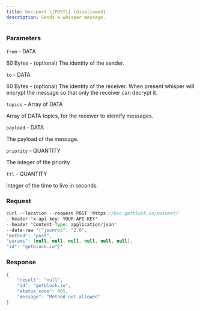 ```yaml
---
title: bsc:post \[POST\] {disallowed}
description: Sends a whisper message.
---
```


### Parameters


`from` - DATA

60 Bytes - (optional) The identity of the sender.

`to` - DATA

60 Bytes - (optional) The identity of the receiver. When present whisper
will encrypt the message so that only the receiver can decrypt it.

`topics` - Array of DATA

Array of DATA topics, for the receiver to identify messages.

`payload` - DATA

The payload of the message.

`priority` - QUANTITY

The integer of the priority

`ttl` - QUANTITY

integer of the time to live in seconds.

### Request

``` java
curl --location --request POST 'https://bsc.getblock.io/mainnet/' 
--header 'x-api-key: YOUR-API-KEY' 
--header 'Content-Type: application/json' 
--data-raw '{"jsonrpc": "2.0",
"method": "post",
"params": [null, null, null, null, null, null],
"id": "getblock.io"}'
```

###  Response

``` java
{
    "result": "null",
    "id": "getblock.io",
    "status_code": 405,
    "message": "Method not allowed"
}
```

